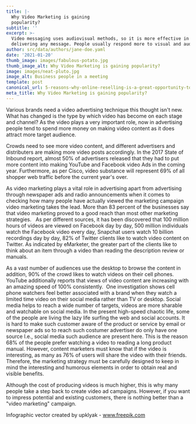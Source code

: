```yaml
---
title: |-
  Why Video Marketing is gaining
  popularity?
subtitle: ''
excerpt: >-
  Video messaging uses audiovisual methods, so it is more effective in
  delivering any message. People usually respond more to visual and audio format
author: src/data/authors/jane-doe.yaml
date: '2021-01-20'
thumb_image: images/fabulous-potato.jpg
thumb_image_alt: Why Video Marketing is gaining popularity?
image: images/neat-pluto.jpg
image_alt: Business people in a meeting
template: post
canonical_url: 5-reasons-why-online-reselling-is-a-great-opportunity-to-start-a-business
meta_title: Why Video Marketing is gaining popularity?
---
```

Various brands need a video advertising technique this thought isn't new. What has changed is the type by which video has become on each stage and channel? As the video plays a very important role, now in advertising people tend to spend more money on making video content as it does attract more target audience.

Crowds need to see more video content, and different advertisers and distributers are making more video posts accordingly. In the 2017 State of Inbound report, almost 50% of advertisers released that they had to put more content into making YouTube and Facebook video Ads in the coming year. Furthermore, as per Cisco, video substance will represent 69% of all shopper web traffic before the current year's over.

As video marketing plays a vital role in advertising apart from advertising through newspaper ads and radio announcements when it comes to checking how many people have actually viewed the marketing campaign video marketing takes the lead. More than 83 percent of the businesses say that video marketing proved to a good reach than most other marketing strategies.   As per different sources, it has been discovered that 100 million hours of videos are viewed on Facebook day by day, 500 million individuals watch the Facebook video every day, Snapchat users watch 10 billion recordings day by day, 82% of Twitter clients like to watch video content on Twitter. As indicated by eMarketer, the greater part of the clients like to think about an item through a video than reading the description review or manuals.

As a vast number of audiences use the desktop to browse the content in addition, 90% of the crowd likes to watch videos on their cell phones. YouTube additionally reports that views of video content are increasing with an amazing speed of 100% consistently.  One investigation shows cell phone watchers feel better associated with a brand when they watch a limited time video on their social media rather than TV or desktop. Social media helps to reach a wide number of targets, videos are more sharable and watchable on social media. In the present high-speed chaotic life, some of the people are living the lazy life surfing the web and social accounts. It is hard to make such customer aware of the product or service by email or newspaper ads so to reach such costumer advertiser do only have one source I.e., social media such audience are present here. This is the reason 68% of the people prefer watching a video to reading a long product manual. However, content marketers must know that if the video is interesting, as many as 76% of users will share the video with their friends. Therefore, the marketing strategy must be carefully designed to keep in mind the interesting and humorous elements in order to obtain real and visible benefits.

Although the cost of producing videos is much higher, this is why many people take a step back to create video ad campaigns. However, if you want to impress potential and existing customers, there is nothing better than a "video marketing" campaign.



Infographic vector created by upklyak - www.freepik.com
